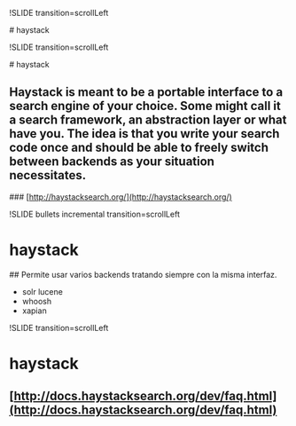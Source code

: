!SLIDE transition=scrollLeft

# haystack

!SLIDE transition=scrollLeft

# haystack

## Haystack is meant to be a portable interface to a search engine of your choice. Some might call it a search framework, an abstraction layer or what have you. The idea is that you write your search code once and should be able to freely switch between backends as your situation necessitates.

### [http://haystacksearch.org/](http://haystacksearch.org/)

!SLIDE bullets incremental transition=scrollLeft

# haystack

## Permite usar varios backends tratando siempre con la misma interfaz.

* solr lucene
* whoosh
* xapian

!SLIDE transition=scrollLeft

# haystack 

## [http://docs.haystacksearch.org/dev/faq.html](http://docs.haystacksearch.org/dev/faq.html)
